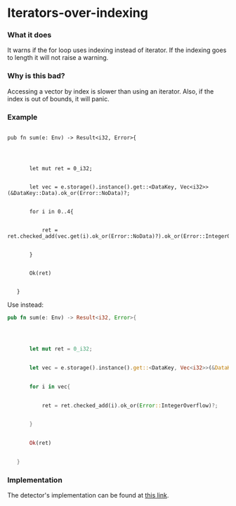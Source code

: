 # Iterators-over-indexing

### What it does

It warns if the for loop uses indexing instead of iterator. If the indexing goes to length it will not raise a warning.

### Why is this bad?


Accessing a vector by index is slower than using an iterator. Also, if the index is out of bounds, it will panic.



### Example​

```raw

pub fn sum(e: Env) -> Result<i32, Error>{




       let mut ret = 0_i32;


       let vec = e.storage().instance().get::<DataKey, Vec<i32>>(&DataKey::Data).ok_or(Error::NoData)?;


       for i in 0..4{


           ret = ret.checked_add(vec.get(i).ok_or(Error::NoData)?).ok_or(Error::IntegerOverflow)?;


       }


       Ok(ret)


   }

```
Use instead:
```rust
pub fn sum(e: Env) -> Result<i32, Error>{




       let mut ret = 0_i32;


       let vec = e.storage().instance().get::<DataKey, Vec<i32>>(&DataKey::Data).ok_or(Error::NoData)?;


       for i in vec{


           ret = ret.checked_add(i).ok_or(Error::IntegerOverflow)?;


       }


       Ok(ret)


   }
```
### Implementation

The detector's implementation can be found at [this link](https://github.com/CoinFabrik/scout-soroban/tree/main/detectors/iterators-over-indexing).

